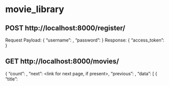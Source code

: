 # movie_library
## POST http://localhost:8000/register/
Request Payload:
{
“username”: <desired username>,
“password”: <desired password>
}
Response:
{
“access_token”: <Access Token>
}
  
## GET http://localhost:8000/movies/

{
“count”: <total number of movies>,
“next”: <link for next page, if present>,
“previous”: <link for previous page>,
“data”: [
{
“title”: <title of the movie>,
“description”: <a description of the movie>,
3“genres”: <a comma separated list of genres, if
present>,
“uuid”: <a unique uuid for the movie>
},
...
]
}
  
## GET http://localhost:8000/collection/

{
“is_success”: True,
“data”: {
“collections”: [
{
“title”: “<Title of my collection>”,
“uuid”: “<uuid of the collection name>”
“description”: “My description of the collection.”
},
...
],
“favourite_genres”: “<My top 3 favorite genres based on the
movies I have added in my collections>.”
}
}
  
## POST http://localhost:8000/collection/
Request payload:
{
“title”: “<Title of the collection>”,
“description”: “<Description of the collection>”,
4“movies”: [
{
“title”: <title of the movie>,
“description”: <description of the movie>,
“genres”: <generes>,
“uuid”: <uuid>
}, ...
]
}

  
Response payload:
{
“collection_uuid”: <uuid of the collection item>
}
  
## PUT http://localhost:8000/collection/<collection_uuid>/

This should update the movie list in the collection.
Request:
{
“title”: <Optional updated title>,
“description”: <Optional updated description>,
“movies”: <Optional movie list to be updated>,
}
## GET http://localhost:8000/collection/<collection_uuid>/
Response:
{
“title”: <Title of the collection>,
“description”: <Description of the collection>,
“movies”: <Details of movies in my collection>
}
  
## DELETE http://localhost:8000/collection/<collection_uuid>/
